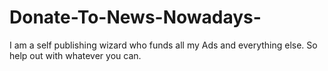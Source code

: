 # Donate-To-News-Nowadays-
I am a self publishing wizard who funds all my Ads and everything else. So help out with whatever you can.  
